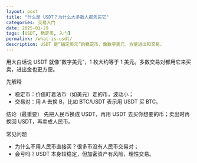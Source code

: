 ```yaml
---
layout: post
title: "什么是 USDT？为什么大多数人都先买它"
categories: 交易入门
date: 2025-01-29
tags: [USDT, 稳定币, 入门]
permalink: /what-is-usdt/
description: USDT 是“锚定美元”的稳定币，像数字美元，方便进出和交易。
---
```


用大白话说
USDT 就像“数字美元”，1 枚大约等于 1 美元。多数交易对都用它来买卖，进出金也更方便。

先解释
- 稳定币：价值盯着法币（如美元）走的币，波动小；
- 交易对：用 A 去换 B，比如 BTC/USDT 表示用 USDT 买 BTC。

结论（最重要）
先把人民币换成 USDT，再用 USDT 去买你想要的币；卖出时再换回 USDT，再卖成人民币。

常见问题
- 为什么不用人民币直接买？很多币没有人民币交易对；
- 会亏吗？USDT 本身较稳定，但加密资产有风险，理性交易。


